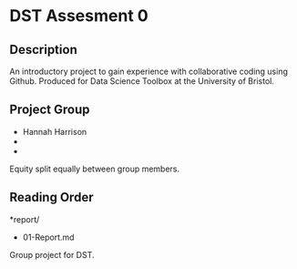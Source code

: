 # DST Assesment 0

## Description

An introductory project to gain experience with collaborative coding using Github. Produced for Data Science Toolbox at the University of Bristol.

## Project Group

* Hannah Harrison
* 
*

Equity split equally between group members.

## Reading Order

*report/
 - 01-Report.md

Group project for DST.


